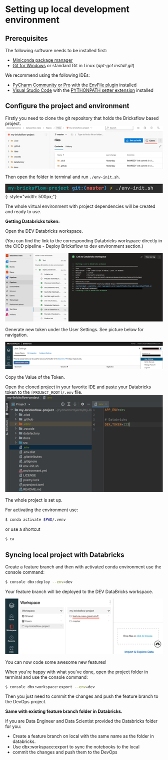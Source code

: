 # Setting up local development environment

## Prerequisites

The following software needs to be installed first:

  - [Miniconda package manager](https://docs.conda.io/en/latest/miniconda.html)
  - [Git for Windows](https://git-scm.com/download/win) or standard Git in Linux (_apt-get install git_)
  
We recommend using the following IDEs:

  - [PyCharm Community or Pro](https://www.jetbrains.com/pycharm/download/) with the [EnvFile plugin](https://plugins.jetbrains.com/plugin/7861-envfile) installed
  - [Visual Studio Code](https://code.visualstudio.com/download) with the [PYTHONPATH setter extension](https://marketplace.visualstudio.com/items?itemName=datasentics.pythonpath-setter) installed

## Configure the project and environment

Firstly you need to clone the git repository that holds the Bricksflow based project. 
![](../images/bricks_clone.png)

Then open the folder in terminal and run `./env-init.sh`.

![](../images/bricks_env.png){: style="width: 500px;"} 

The whole virtual environment with project dependencies will be created and ready to use.

**Getting Databricks token:**

Open the DEV Databricks workspace. 

(You can find the link to the corresponding Databricks workspace directly in the CICD pipeline - Deploy Bricksflow to dev environment section.) 

![](../images/bricks_dbx_link.png)

Generate new token under the User Settings. See picture below for navigation.

![](../images/bricks_dbx_token.png)

Copy the Value of the Token.

Open the cloned project in your favorite IDE and paste your Databricks token to the `[PROJECT_ROOT]/.env` file.
![](../images/bricks_env_file.png)

The whole project is set up. 

For activating the environment use:
```bash
$ conda activate $PWD/.venv
```

or use a shortcut

```bash
$ ca
```

## Syncing local project with Databricks 

Create a feature branch and then with activated conda environment use the console command:

```bash
$ console dbx:deploy --env=dev
```

Your feature branch will be deployed to the DEV DataBricks workspace.

![](../images/bricks_feature_branch.png)

You can now code some awesome new features!

When you're happy with what you've done, open the project folder in terminal and use the console command:

```bash
$ console dbx:workspace:export --env=dev
```
Then you just need to commit the changes and push the feature branch to the DevOps project. 

**Same with existing feature branch folder in Databricks.**

If you are Data Engineer and Data Scientist provided the Databricks folder for you:

- Create a feature branch on local with the same name as the folder in databricks. 
- Use dbx:workspace:export to sync the notebooks to the local
- commit the changes and push them to the DevOps

